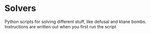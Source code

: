 # Solvers
Python scripts for solving different stuff, like defusal and ktane bombs.
Instructions are written out when you first run the script
